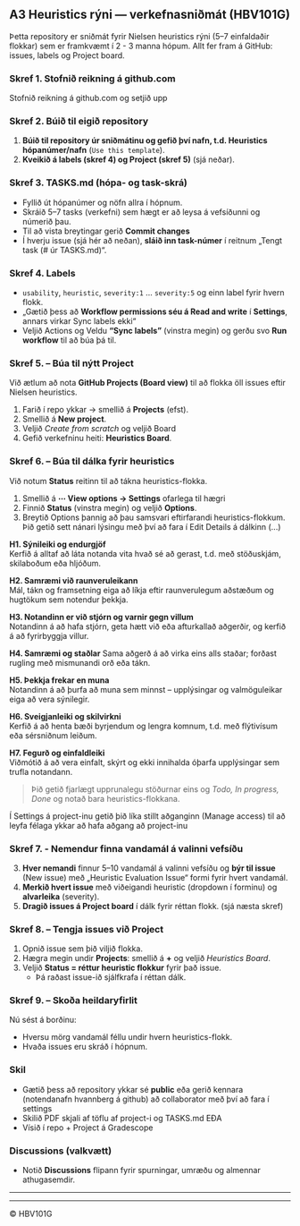 ## A3 Heuristics rýni — verkefnasniðmát (HBV101G)

Þetta repository er sniðmát fyrir Nielsen heuristics rýni (5–7 einfaldaðir flokkar) sem er framkvæmt í 2 - 3 manna hópum.
Allt fer fram á GitHub: issues, labels og Project board.


### Skref 1. Stofnið reikning á github.com 
Stofnið reikning á github.com og setjið upp

### Skref 2. Búið til eigið repository 
1. **Búið til repository úr sniðmátinu og gefið því nafn, t.d. Heuristics hópanúmer/nafn** (`Use this template`).
2. **Kveikið á labels (skref 4) og Project (skref 5)** (sjá neðar).


### Skref 3. TASKS.md (hópa- og task-skrá)
- Fyllið út hópanúmer og nöfn allra í hópnum.
- Skráið 5–7 tasks (verkefni) sem hægt er að leysa á vefsíðunni og númerið þau.
- Til að vista breytingar gerið **Commit changes**
- Í hverju issue (sjá hér að neðan), **sláið inn task-númer** í reitnum „Tengt task (# úr TASKS.md)“.
  

### Skref 4. Labels
- `usability`, `heuristic`, `severity:1` … `severity:5` og einn label fyrir hvern flokk.
- „Gætið þess að **Workflow permissions séu á Read and write** í **Settings**, annars virkar Sync labels ekki“
- Veljið Actions og Veldu **“Sync labels”** (vinstra megin) og gerðu svo **Run workflow** til að búa þá til.

### Skref 5. – Búa til nýtt Project
Við ætlum að nota **GitHub Projects (Board view)** til að flokka öll issues eftir Nielsen heuristics.
1. Farið í repo ykkar → smellið á **Projects** (efst).
2. Smellið á **New project**.
3. Veljið *Create from scratch* og veljið Board
4. Gefið verkefninu heiti: **Heuristics Board**.


### Skref 6. – Búa til dálka fyrir heuristics
Við notum **Status** reitinn til að tákna heuristics-flokka.

1. Smellið á **⋯ View options → Settings** ofarlega til hægri 
2. Finnið **Status** (vinstra megin) og veljið **Options**.
3. Breytið Options þannig að þau samsvari eftirfarandi heuristics-flokkum. Þið getið sett nánari lýsingu með því 
að fara í Edit Details á dálkinn (...)

**H1. Sýnileiki og endurgjöf**  
   Kerfið á alltaf að láta notanda vita hvað sé að gerast, t.d. með stöðuskjám, skilaboðum eða hljóðum.

**H2. Samræmi við raunveruleikann**  
   Mál, tákn og framsetning eiga að líkja eftir raunverulegum aðstæðum og hugtökum sem notendur þekkja.

**H3. Notandinn er við stjórn og varnir gegn villum**  
   Notandinn á að hafa stjórn, geta hætt við eða afturkallað aðgerðir, og kerfið á að fyrirbyggja villur.

**H4. Samræmi og staðlar**
   Sama aðgerð á að virka eins alls staðar; forðast rugling með mismunandi orð eða tákn.

**H5. Þekkja frekar en muna**  
   Notandinn á að þurfa að muna sem minnst – upplýsingar og valmöguleikar eiga að vera sýnilegir.

**H6. Sveigjanleiki og skilvirkni**  
   Kerfið á að henta bæði byrjendum og lengra komnum, t.d. með flýtivísum eða sérsniðnum leiðum.

**H7. Fegurð og einfaldleiki**  
   Viðmótið á að vera einfalt, skýrt og ekki innihalda óþarfa upplýsingar sem trufla notandann.

> Þið getið fjarlægt upprunalegu stöðurnar eins og *Todo, In progress, Done* og notað bara heuristics-flokkana.


Í Settings á project-inu getið þið líka stillt aðganginn (Manage access) til að leyfa félaga ykkar að hafa aðgang að project-inu 

### Skref 7. - Nemendur finna vandamál á valinni vefsíðu
3. **Hver nemandi** finnur 5–10 vandamál á valinni vefsíðu og **býr til issue** (New issue) með „Heuristic Evaluation Issue“ formi fyrir hvert vandamál.
4. **Merkið hvert issue** með viðeigandi heuristic (dropdown í forminu) og **alvarleika** (severity).
5. **Dragið issues á Project board** í dálk fyrir réttan flokk. (sjá næsta skref) 

   
### Skref 8. – Tengja issues við Project
1. Opnið issue sem þið viljið flokka.
2. Hægra megin undir **Projects**: smellið á **+** og veljið *Heuristics Board*.
3. Veljið **Status = réttur heuristic flokkur** fyrir það issue.
   - Þá raðast issue-ið sjálfkrafa í réttan dálk.

### Skref 9. – Skoða heildaryfirlit
Nú sést á borðinu:
- Hversu mörg vandamál féllu undir hvern heuristics-flokk.
- Hvaða issues eru skráð í hópnum.


### Skil
-  Gætið þess að repository ykkar sé **public** eða gerið kennara (notendanafn hvannberg á github) að collaborator með því að fara í settings 
-  Skilið PDF skjali af töflu af project-i og TASKS.md EÐA
-  Vísið í repo + Project á Gradescope


### Discussions (valkvætt)
- Notið **Discussions** flipann fyrir spurningar, umræðu og almennar athugasemdir.


---



---

© HBV101G
